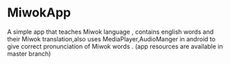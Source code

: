 # MiwokApp
A simple app that teaches Miwok language , contains english words and their Miwok translation,also uses MediaPlayer,AudioManger
in android to give correct pronunciation of Miwok words .
(app resources are available in master branch)
